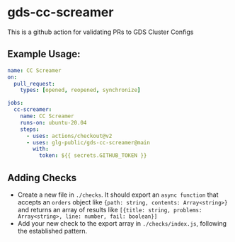 # gds-cc-screamer
This is a github action for validating PRs to GDS Cluster Configs

## Example Usage:

```yml
name: CC Screamer
on:
  pull_request:
    types: [opened, reopened, synchronize]

jobs:
  cc-screamer:
    name: CC Screamer
    runs-on: ubuntu-20.04
    steps:
      - uses: actions/checkout@v2
      - uses: glg-public/gds-cc-screamer@main
        with:
          token: ${{ secrets.GITHUB_TOKEN }}
```

## Adding Checks

- Create a new file in `./checks`. It should export an `async function` that accepts an `orders` object like `{path: string, contents: Array<string>}` and returns an array of results like `[{title: string, problems: Array<string>, line: number, fail: boolean}]`
- Add your new check to the export array in `./checks/index.js`, following the established pattern.